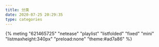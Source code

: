 ```yaml
---
title: 分类
date: 2020-07-25 20:29:35
type: categories
---
```


{% meting "621465725" "netease" "playlist" "listfolded" "fixed" "mini" "listmaxheight:340px" "preload:none" "theme:#ad7a86" %}